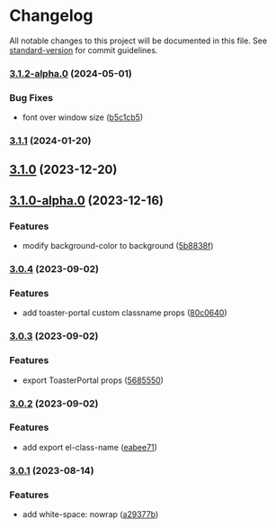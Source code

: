 # Changelog

All notable changes to this project will be documented in this file. See [standard-version](https://github.com/conventional-changelog/standard-version) for commit guidelines.

### [3.1.2-alpha.0](https://github.com/imagine10255/bear-react-toaster/compare/v3.1.1...v3.1.2-alpha.0) (2024-05-01)


### Bug Fixes

* font over window size ([b5c1cb5](https://github.com/imagine10255/bear-react-toaster/commit/b5c1cb5a535c44fafe0f46997664e42eb372a100))

### [3.1.1](https://github.com/imagine10255/bear-react-toaster/compare/v3.1.0...v3.1.1) (2024-01-20)

## [3.1.0](https://github.com/imagine10255/bear-react-toaster/compare/v3.1.0-alpha.0...v3.1.0) (2023-12-20)

## [3.1.0-alpha.0](https://github.com/imagine10255/bear-react-toaster/compare/v3.0.4...v3.1.0-alpha.0) (2023-12-16)


### Features

* modify background-color to background ([5b8838f](https://github.com/imagine10255/bear-react-toaster/commit/5b8838f6871bb58d9d8650da29ecd68f80ce189d))

### [3.0.4](https://github.com/imagine10255/bear-react-toaster/compare/v3.0.3...v3.0.4) (2023-09-02)


### Features

* add toaster-portal custom classname props ([80c0640](https://github.com/imagine10255/bear-react-toaster/commit/80c0640df16817862e82953afef9241ec1603a15))

### [3.0.3](https://github.com/imagine10255/bear-react-toaster/compare/v3.0.2...v3.0.3) (2023-09-02)


### Features

* export ToasterPortal props ([5685550](https://github.com/imagine10255/bear-react-toaster/commit/5685550353d5be7a0e70638c64d9fc92e309b367))

### [3.0.2](https://github.com/imagine10255/bear-react-toaster/compare/v3.0.1...v3.0.2) (2023-09-02)


### Features

* add export el-class-name ([eabee71](https://github.com/imagine10255/bear-react-toaster/commit/eabee710868f2a3a1bcda14c2da9d45d691e98cc))

### [3.0.1](https://github.com/imagine10255/bear-react-toaster/compare/v3.0.0...v3.0.1) (2023-08-14)


### Features

* add white-space: nowrap ([a29377b](https://github.com/imagine10255/bear-react-toaster/commit/a29377b2b6aa038643e28abc515bab6c4dc6528f))
